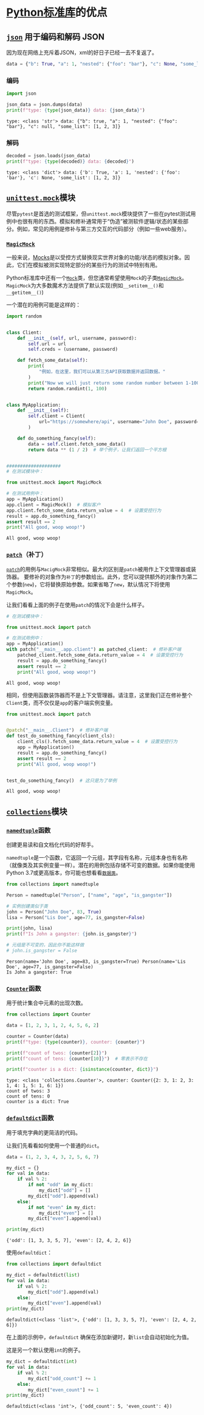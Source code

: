 
# [Python标准库](https://docs.python.org/3/library/#the-python-standard-library)的优点

## [`json`](https://docs.python.org/3/library/json.html#module-json) 用于编码和解码 JSON
因为现在网络上充斥着JSON，xml的好日子已经一去不复返了。


```python
data = {"b": True, "a": 1, "nested": {"foo": "bar"}, "c": None, "some_list": [1, 2, 3]}
```

### 编码


```python
import json

json_data = json.dumps(data)
print(f"type: {type(json_data)} data: {json_data}")
```

    type: <class 'str'> data: {"b": true, "a": 1, "nested": {"foo": "bar"}, "c": null, "some_list": [1, 2, 3]}
    

### 解码


```python
decoded = json.loads(json_data)
print(f"type: {type(decoded)} data: {decoded}")
```

    type: <class 'dict'> data: {'b': True, 'a': 1, 'nested': {'foo': 'bar'}, 'c': None, 'some_list': [1, 2, 3]}
    

## [`unittest.mock`](https://docs.python.org/3/library/unittest.mock.html#module-unittest.mock)模块
尽管`pytest`是首选的测试框架，但`unittest.mock`模块提供了一些在pytest测试用例中也很有用的东西。模拟和修补通常用于“伪造”被测软件逻辑/状态的某些部分。例如，常见的用例是修补与第三方交互的代码部分（例如一些web服务）。

### [`MagicMock`](https://docs.python.org/3/library/unittest.mock.html#unittest.mock.MagicMock)

一般来说，[Mocks](https://en.wikipedia.org/wiki/Mock_object)是以受控方式替换现实世界对象的功能/状态的模拟对象。因此，它们在模拟被测实现特定部分的某些行为的测试中特别有用。

Python标准库中还有一个[`Mock`](https://docs.python.org/3/library/unittest.mock.html#unittest.mock.Mock)类，但您通常希望使用`Mock`的子类[`MagicMock`](https://docs.python.org/3/library/unittest.mock.html#unittest.mock.MagicMock)。`MagicMock`为大多数魔术方法提供了默认实现(例如`__setitem__()`和`__getitem__()`)

一个潜在的用例可能是这样的：


```python
import random


class Client:
    def __init__(self, url, username, password):
        self.url = url
        self.creds = (username, password)

    def fetch_some_data(self):
        print(
            "例如，在这里，我们可以从第三方API获取数据并返回数据。"
        )
        print("Now we will just return some random number between 1-100.")
        return random.randint(1, 100)


class MyApplication:
    def __init__(self):
        self.client = Client(
            url="https://somewhere/api", username="John Doe", password="secret123?"
        )

    def do_something_fancy(self):
        data = self.client.fetch_some_data()
        return data ** (1 / 2)  # 举个例子，让我们返回一个平方根


####################
# 在测试模块中：

from unittest.mock import MagicMock

# 在测试用例中：
app = MyApplication()
app.client = MagicMock()  # 模拟客户
app.client.fetch_some_data.return_value = 4  # 设置受控行为
result = app.do_something_fancy()
assert result == 2
print("All good, woop woop!")
```

    All good, woop woop!
    

### [`patch`](https://docs.python.org/3/library/unittest.mock.html#unittest.mock.patch)（补丁）
[`patch`](https://docs.python.org/3/library/unittest.mock.html#unittest.mock.patch)的用例与`MacigMock`非常相似。最大的区别是`patch`被用作上下文管理器或装饰器。 要修补的对象作为`补丁`的参数给出。此外，您可以提供额外的对象作为第二个参数(`new`)，它将替换原始参数。如果省略了`new`，默认情况下将使用`MagicMock`。

让我们看看上面的例子在使用`patch`的情况下会是什么样子。


```python
# 在测试模块中：

from unittest.mock import patch

# 在测试用例中：
app = MyApplication()
with patch("__main__.app.client") as patched_client:  # 修补客户端
    patched_client.fetch_some_data.return_value = 4  # 设置受控行为
    result = app.do_something_fancy()
    assert result == 2
    print("All good, woop woop!")
```

    All good, woop woop!
    

相同，但使用函数装饰器而不是上下文管理器。请注意，这里我们正在修补整个`Client`类，而不仅仅是`app`的客户端实例变量。


```python
from unittest.mock import patch


@patch("__main__.Client")  # 修补客户端
def test_do_something_fancy(client_cls):
    client_cls().fetch_some_data.return_value = 4  # 设置受控行为
    app = MyApplication()
    result = app.do_something_fancy()
    assert result == 2
    print("All good, woop woop!")


test_do_something_fancy()  # 这只是为了举例
```

    All good, woop woop!
    

## [`collections`](https://docs.python.org/3/library/collections.html#module-collections)模块

### [`namedtuple`](https://docs.python.org/3/library/collections.html#collections.namedtuple)函数
创建更易读和自文档化代码的好帮手。

`namedtuple`是一个函数，它返回一个元组，其字段有名称，元组本身也有名称（就像类及其实例变量一样）。潜在的用例包括存储不可变的数据。如果你能使用Python 3.7或更高版本，你可能也想看看[`数据类`](https://docs.python.org/3/library/dataclasses.html#module-dataclasses)。


```python
from collections import namedtuple

Person = namedtuple("Person", ["name", "age", "is_gangster"])

# 实例创建类似于类
john = Person("John Doe", 83, True)
lisa = Person("Lis Doe", age=77, is_gangster=False)

print(john, lisa)
print(f"Is John a gangster: {john.is_gangster}")

# 元组是不可变的，因此你不能这样做
# john.is_gangster = False
```

    Person(name='John Doe', age=83, is_gangster=True) Person(name='Lis Doe', age=77, is_gangster=False)
    Is John a gangster: True
    

### [`Counter`](https://docs.python.org/3/library/collections.html#collections.Counter)函数
用于统计集合中元素的出现次数。


```python
from collections import Counter

data = [1, 2, 3, 1, 2, 4, 5, 6, 2]

counter = Counter(data)
print(f"type: {type(counter)}, counter: {counter}")

print(f"count of twos: {counter[2]}")
print(f"count of tens: {counter[10]}")  # 零表示不存在

print(f"counter is a dict: {isinstance(counter, dict)}")
```

    type: <class 'collections.Counter'>, counter: Counter({2: 3, 1: 2, 3: 1, 4: 1, 5: 1, 6: 1})
    count of twos: 3
    count of tens: 0
    counter is a dict: True
    

### [`defaultdict`](https://docs.python.org/3/library/collections.html#collections.defaultdict)函数
用于填充字典的更简洁的代码。

让我们先看看如何使用一个普通的`dict`。


```python
data = (1, 2, 3, 4, 3, 2, 5, 6, 7)

my_dict = {}
for val in data:
    if val % 2:
        if not "odd" in my_dict:
            my_dict["odd"] = []
        my_dict["odd"].append(val)
    else:
        if not "even" in my_dict:
            my_dict["even"] = []
        my_dict["even"].append(val)

print(my_dict)
```

    {'odd': [1, 3, 3, 5, 7], 'even': [2, 4, 2, 6]}
    

使用`defaultdict`：


```python
from collections import defaultdict

my_dict = defaultdict(list)
for val in data:
    if val % 2:
        my_dict["odd"].append(val)
    else:
        my_dict["even"].append(val)
print(my_dict)
```

    defaultdict(<class 'list'>, {'odd': [1, 3, 3, 5, 7], 'even': [2, 4, 2, 6]})
    

在上面的示例中，`defaultdict` 确保在添加新键时，新`list`会自动初始化为值。

这是另一个默认使用`int`的例子。


```python
my_dict = defaultdict(int)
for val in data:
    if val % 2:
        my_dict["odd_count"] += 1
    else:
        my_dict["even_count"] += 1
print(my_dict)
```

    defaultdict(<class 'int'>, {'odd_count': 5, 'even_count': 4})
    

